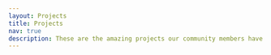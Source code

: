 ```yaml
---
layout: Projects
title: Projects
nav: true
description: These are the amazing projects our community members have made!
---
```



